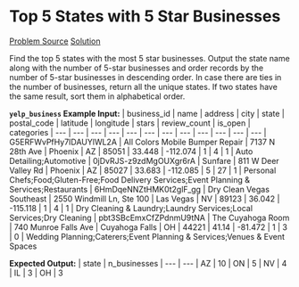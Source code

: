 # Top 5 States with 5 Star Businesses

[Problem Source](https://platform.stratascratch.com/coding/10046-top-5-states-with-5-star-businesses?code_type=1)
[Solution](solutions/004_top_5_states_with_5_star_businesses.sql)

Find the top 5 states with the most 5 star businesses. Output the state name along with the number of 5-star businesses and order records by the number of 5-star businesses in descending order. In case there are ties in the number of businesses, return all the unique states. If two states have the same result, sort them in alphabetical order.

**`yelp_business` Example Input:**
| business_id | name | address | city | state | postal_code | latitude | longitude | stars | review_count | is_open | categories
| --- | --- | --- | --- | --- | --- | --- | --- | --- | --- | --- | ---
| G5ERFWvPfHy7IDAUYlWL2A | All Colors Mobile Bumper Repair | 7137 N 28th Ave | Phoenix | AZ | 85051 | 33.448 | -112.074 | 1 | 4 | 1 | Auto Detailing;Automotive
| 0jDvRJS-z9zdMgOUXgr6rA | Sunfare | 811 W Deer Valley Rd | Phoenix | AZ | 85027 | 33.683 | -112.085 | 5 | 27 | 1 | Personal Chefs;Food;Gluten-Free;Food Delivery Services;Event Planning & Services;Restaurants
| 6HmDqeNNZtHMK0t2glF_gg | Dry Clean Vegas Southeast | 2550 Windmill Ln, Ste 100 | Las Vegas | NV | 89123 | 36.042 | -115.118 | 1 | 4 | 1 | Dry Cleaning & Laundry;Laundry Services;Local Services;Dry Cleaning
| pbt3SBcEmxCfZPdnmU9tNA | The Cuyahoga Room | 740 Munroe Falls Ave | Cuyahoga Falls | OH | 44221 | 41.14 | -81.472 | 1 | 3 | 0 | Wedding Planning;Caterers;Event Planning & Services;Venues & Event Spaces

**Expected Output:**
| state | n_businesses
| --- | ---
| AZ | 10
| ON | 5
| NV | 4
| IL | 3
| OH | 3
